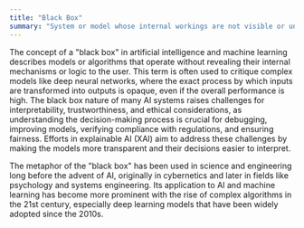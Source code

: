 ```yaml
---
title: "Black Box"
summary: "System or model whose internal workings are not visible or understandable to the user, only the input and output are known."
---
```

The concept of a "black box" in artificial intelligence and machine learning describes models or algorithms that operate without revealing their internal mechanisms or logic to the user. This term is often used to critique complex models like deep neural networks, where the exact process by which inputs are transformed into outputs is opaque, even if the overall performance is high. The black box nature of many AI systems raises challenges for interpretability, trustworthiness, and ethical considerations, as understanding the decision-making process is crucial for debugging, improving models, verifying compliance with regulations, and ensuring fairness. Efforts in explainable AI (XAI) aim to address these challenges by making the models more transparent and their decisions easier to interpret.

The metaphor of the "black box" has been used in science and engineering long before the advent of AI, originally in cybernetics and later in fields like psychology and systems engineering. Its application to AI and machine learning has become more prominent with the rise of complex algorithms in the 21st century, especially deep learning models that have been widely adopted since the 2010s.


